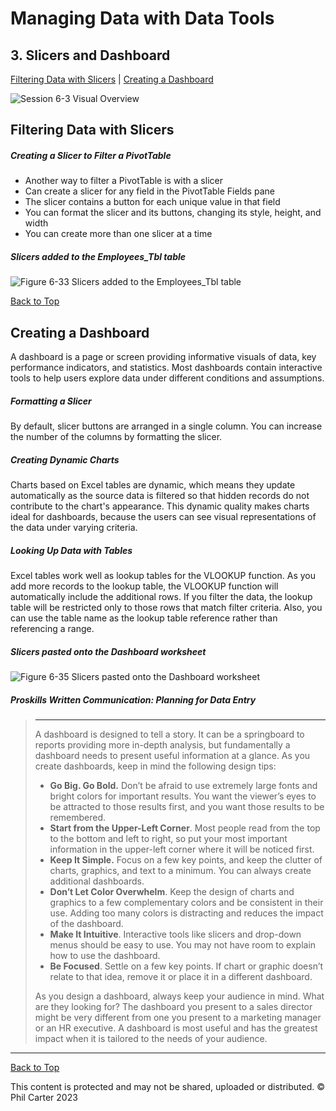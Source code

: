 # Managing Data with Data Tools
[](#top)
## 3. Slicers and Dashboard 
[Filtering Data with Slicers](#filtering-data-with-slicers) | [Creating a Dashboard](#creating-a-dashboard)

![Session 6-3 Visual Overview](../images/modules/M06/Session%206-3.png)  

## [](#filtering-data-with-slicers)Filtering Data with Slicers

##### Creating a Slicer to Filter a PivotTable
*   Another way to filter a PivotTable is with a slicer
*   Can create a slicer for any field in the PivotTable Fields pane
*   The slicer contains a button for each unique value in that field
*   You can format the slicer and its buttons, changing its style, height, and width
*   You can create more than one slicer at a time

##### Slicers added to the Employees_Tbl table
![Figure 6-33 Slicers added to the Employees_Tbl table](../images/modules/M06/Figure%206-33.png)

[Back to Top](#top)

## [](#creating-a-dashboard)Creating a Dashboard
A dashboard is a page or screen providing informative visuals of data, key performance indicators, and statistics. Most dashboards contain interactive tools to help users explore data under different conditions and assumptions.

##### Formatting a Slicer

By default, slicer buttons are arranged in a single column. You can increase the number of the columns by formatting the slicer.

##### Creating Dynamic Charts

Charts based on Excel tables are dynamic, which means they update automatically as the source data is filtered so that hidden records do not contribute to the chart's appearance. This dynamic quality makes charts ideal for dashboards, because the users can see visual representations of the data under varying criteria.

##### Looking Up Data with Tables

Excel tables work well as lookup tables for the VLOOKUP function. As you add more records to the lookup table, the VLOOKUP function will automatically include the additional rows. If you filter the data, the lookup table will be restricted only to those rows that match filter criteria. Also, you can use the table name as the lookup table reference rather than referencing a range.

##### Slicers pasted onto the Dashboard worksheet
![Figure 6-35 Slicers pasted onto the Dashboard worksheet](../images/modules/M06/Figure%206-35.png)

##### Proskills Written Communication: Planning for Data Entry
><hr>A dashboard is designed to tell a story. It can be a springboard to reports providing more in-depth analysis, but fundamentally a dashboard needs to present useful information at a glance. As you create dashboards, keep in mind the following design tips:
>
> *   **Go Big. Go Bold.** Don’t be afraid to use extremely large fonts and bright colors for important results. You want the viewer’s eyes to be attracted to those results first, and you want those results to be remembered.
> *   **Start from the Upper-Left Corner**. Most people read from the top to the bottom and left to right, so put your most important information in the upper-left corner where it will be noticed first.
> *   **Keep It Simple.** Focus on a few key points, and keep the clutter of charts, graphics, and text to a minimum. You can always create additional dashboards.
> *   **Don’t Let Color Overwhelm**. Keep the design of charts and graphics to a few complementary colors and be consistent in their use. Adding too many colors is distracting and reduces the impact of the dashboard.
> *   **Make It Intuitive**. Interactive tools like slicers and drop-down menus should be easy to use. You may not have room to explain how to use the dashboard.
> *   **Be Focused**. Settle on a few key points. If chart or graphic doesn’t relate to that idea, remove it or place it in a different dashboard.
> 
> As you design a dashboard, always keep your audience in mind. What are they looking for? The dashboard you present to a sales director might be very different from one you present to a marketing manager or an HR executive. A dashboard is most useful and has the greatest impact when it is tailored to the needs of your audience.
<hr>

[Back to Top](#top)

This content is protected and may not be shared, uploaded or distributed. © Phil Carter 2023
